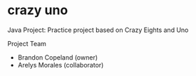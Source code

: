 # crazy uno

Java Project: Practice project based on Crazy Eights and Uno

Project Team

* Brandon Copeland (owner)
* Arelys Morales (collaborator)
